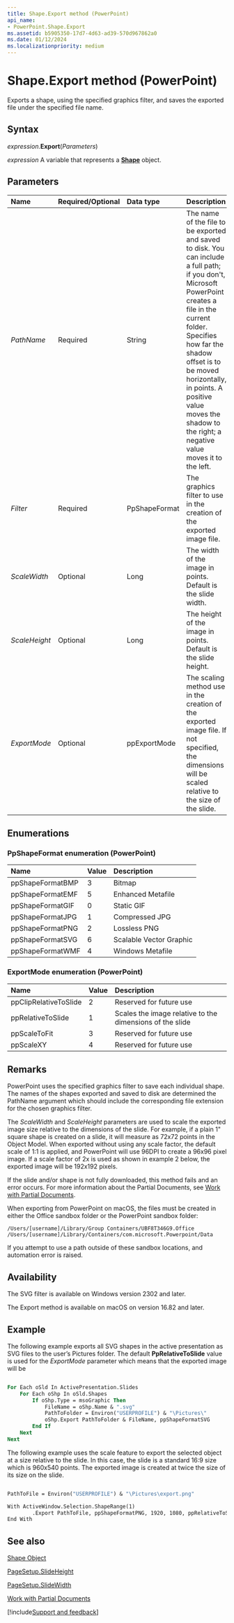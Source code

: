 ```yaml
---
title: Shape.Export method (PowerPoint)
api_name:
- PowerPoint.Shape.Export
ms.assetid: b5905350-17d7-4d63-ad39-570d967862a0
ms.date: 01/12/2024
ms.localizationpriority: medium
---
```



# Shape.Export method (PowerPoint)

Exports a shape, using the specified graphics filter, and saves the exported file under the specified file name.

## Syntax

_expression_.**Export**(_Parameters_)

_expression_ A variable that represents a **[Shape](PowerPoint.Shape.md)** object.

## Parameters

|Name|Required/Optional|Data type|Description|
|:-----|:-----|:-----|:-----|
|_PathName_|Required|String|The name of the file to be exported and saved to disk. You can include a full path; if you don't, Microsoft PowerPoint creates a file in the current folder. Specifies how far the shadow offset is to be moved horizontally, in points. A positive value moves the shadow to the right; a negative value moves it to the left.|
|_Filter_|Required|PpShapeFormat|The graphics filter to use in the creation of the exported image file.|
|_ScaleWidth_|Optional|Long|The width of the image in points. Default is the slide width.|
|_ScaleHeight_|Optional|Long|The height of the image in points. Default is the slide height.|
|_ExportMode_|Optional|ppExportMode|The scaling method use in the creation of the exported image file. If not specified, the dimensions will be scaled relative to the size of the slide.|

## Enumerations

### PpShapeFormat enumeration (PowerPoint)

|Name|Value|Description|
|:-----|:-----|:-----|
|ppShapeFormatBMP|3|Bitmap|
|ppShapeFormatEMF|5|Enhanced Metafile|
|ppShapeFormatGIF|0|Static GIF|
|ppShapeFormatJPG|1|Compressed JPG|
|ppShapeFormatPNG|2|Lossless PNG|
|ppShapeFormatSVG|6|Scalable Vector Graphic|
|ppShapeFormatWMF|4|Windows Metafile|

### ExportMode enumeration (PowerPoint)

|Name|Value|Description|
|:-----|:-----|:-----|
|ppClipRelativeToSlide |2|Reserved for future use |
|ppRelativeToSlide |1|Scales the image relative to the dimensions of the slide |
|ppScaleToFit |3|Reserved for future use |
|ppScaleXY |4|Reserved for future use |

## Remarks

PowerPoint uses the specified graphics filter to save each individual shape. The names of the shapes exported and saved to disk are determined the PathName argument which should include the corresponding file extension for the chosen graphics filter.

The _ScaleWidth_ and _ScaleHeight_ parameters are used to scale the exported image size relative to the dimensions of the slide. For example, if a plain 1" square shape is created on a slide, it will measure as 72x72 points in the Object Model. When exported without using any scale factor, the default scale of 1:1 is applied, and PowerPoint will use 96DPI to create a 96x96 pixel image. If a scale factor of 2x is used as shown in example 2 below, the exported image will be 192x192 pixels.

If the slide and/or shape is not fully downloaded, this method fails and an error occurs. For more information about the Partial Documents, see [Work with Partial Documents](/office/vba/powerpoint/how-to/work-with-partial-documents).  

When exporting from PowerPoint on macOS, the files must be created in either the Office sandbox folder or the PowerPoint sandbox folder:

`/Users/[username]/Library/Group Containers/UBF8T346G9.Office`
`/Users/[username]/Library/Containers/com.microsoft.Powerpoint/Data`

If you attempt to use a path outside of these sandbox locations, and automation error is raised.

## Availability

The SVG filter is available on Windows version 2302 and later.

The Export method is available on macOS on version 16.82 and later.

## Example

The following example exports all SVG shapes in the active presentation as SVG files to the user’s Pictures folder. The default **PpRelativeToSlide** value is used for the _ExportMode_ parameter which means that the exported image will be  

```vb

For Each oSld In ActivePresentation.Slides
    For Each oShp In oSld.Shapes
        If oShp.Type = msoGraphic Then
            FileName = oShp.Name & ".svg"
            PathToFolder = Environ("USERPROFILE") & "\Pictures\"
            oShp.Export PathToFolder & FileName, ppShapeFormatSVG
        End If
    Next
Next 

```

The following example uses the scale feature to export the selected object at a size relative to the slide. In this case, the slide is a standard 16:9 size which is 960x540 points. The exported image is created at twice the size of its size on the slide.

```vb

PathToFile = Environ("USERPROFILE") & "\Pictures\export.png"

With ActiveWindow.Selection.ShapeRange(1)
        .Export PathToFile, ppShapeFormatPNG, 1920, 1080, ppRelativeToSlide
End With

```

## See also

[Shape Object](PowerPoint.Shape.md)

[PageSetup.SlideHeight](powerpoint.pagesetup.slideheight.md)

[PageSetup.SlideWidth](powerpoint.pagesetup.slidewidth.md)

[Work with Partial Documents](/office/vba/powerpoint/how-to/work-with-partial-documents)

[!include[Support and feedback](~/includes/feedback-boilerplate.md)]
